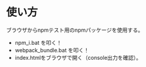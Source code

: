 # 使い方
ブラウザからnpmテスト用のnpmパッケージを使用する。

- npm_i.bat を叩く！
- webpack_bundle.bat を叩く！
- index.htmlをブラウザで開く（console出力を確認）。